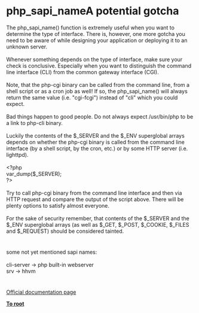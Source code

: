 # php_sapi_nameA potential gotcha




<div class="phpcode"><span class="html">
The php_sapi_name() function is extremely useful when you want to determine the type of interface. There is, however, one more gotcha you need to be aware of while designing your application or deploying it to an unknown server.<br><br>Whenever something depends on the type of interface, make sure your check is conclusive. Especially when you want to distinguish the command line interface (CLI) from the common gateway interface (CGI).<br><br>Note, that the php-cgi binary can be called from the command line, from a shell script or as a cron job as well! If so, the php_sapi_name() will always return the same value (i.e. &quot;cgi-fcgi&quot;) instead of &quot;cli&quot; which you could expect.<br><br>Bad things happen to good people. Do not always expect /usr/bin/php to be a link to php-cli binary.<br><br>Luckily the contents of the $_SERVER and the $_ENV superglobal arrays depends on whether the php-cgi binary is called from the command line interface (by a shell script, by the cron, etc.) or by some HTTP server (i.e. lighttpd).<br><br><span class="default">&lt;?php<br>var_dump</span><span class="keyword">(</span><span class="default">$_SERVER</span><span class="keyword">);<br></span><span class="default">?&gt;<br></span><br>Try to call php-cgi binary from the command line interface and then via HTTP request and compare the output of the script above. There will be plenty options to satisfy almost everyone.<br><br>For the sake of security remember, that contents of the $_SERVER and the $_ENV superglobal arrays (as well as $_GET, $_POST, $_COOKIE, $_FILES and $_REQUEST) should be considered tainted.</span>
</div>
  

#


<div class="phpcode"><span class="html">
some not yet mentioned sapi names:<br><br>cli-server -&gt; php built-in webserver<br>srv -&gt; hhvm</span>
</div>
  

#

[Official documentation page](https://www.php.net/manual/en/function.php-sapi-name.php)

**[To root](/README.md)**
